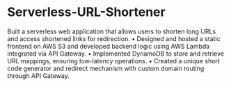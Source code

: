# Serverless-URL-Shortener
Built a serverless web application that allows users to shorten long URLs and access shortened links 
for redirection. 
• Designed and hosted a static frontend on AWS S3 and developed backend logic using AWS Lambda 
integrated via API Gateway. 
• Implemented DynamoDB to store and retrieve URL mappings, ensuring low-latency operations. 
• Created a unique short code generator and redirect mechanism with custom domain routing through 
API Gateway.
